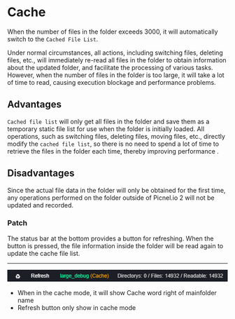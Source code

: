 # Cache
When the number of files in the folder exceeds 3000, it will automatically switch to the `Cached File List`.

Under normal circumstances, all actions, including switching files, deleting files, etc., will immediately re-read all files in the folder to obtain information about the updated folder, and facilitate the processing of various tasks. However, when the number of files in the folder is too large, it will take a lot of time to read, causing execution blockage and performance problems.



## Advantages
`Cached file list` will only get all files in the folder and save them as a temporary static file list for use when the folder is initially loaded. All operations, such as switching files, deleting files, moving files, etc., directly modify the `cached file list`, so there is no need to spend a lot of time to retrieve the files in the folder each time, thereby improving performance .

## Disadvantages
Since the actual file data in the folder will only be obtained for the first time, any operations performed on the folder outside of Picnel.io 2 will not be updated and recorded.

### Patch
The status bar at the bottom provides a button for refreshing. When the button is pressed, the file information inside the folder will be read again to update the cache file list.

---

![cachemode](./../assets/cache/cache_mode.png)
- When in the cache mode, it will show Cache word right of mainfolder name
- Refresh button only show in cache mode